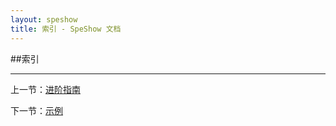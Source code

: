 ```yaml
---
layout: speshow
title: 索引 - SpeShow 文档
---
```


##索引

***********************************************************************

上一节：[进阶指南](advanced.html)

下一节：[示例](sample.html)